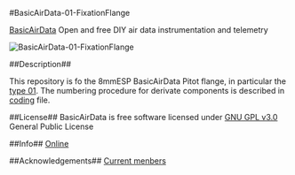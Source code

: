 #BasicAirData-01-FixationFlange

[BasicAirData](http://www.basicairdata.eu) Open and free DIY air data instrumentation and telemetry 

![BasicAirData-01-FixationFlange](https://cloud.githubusercontent.com/assets/7497614/7470299/039d62ca-f31c-11e4-9a18-aff184dcd54b.png)

##Description##

This repository is fo the 8mmESP BasicAirData Pitot flange, in particular the [type 01](http://www.basicairdata.eu/flanged-pitot.html).
The numbering procedure for derivate components is described in [coding](https://github.com/BasicAirData/01-FixationFlange/blob/master/CODING) file.

##License##
BasicAirData is free software licensed under [GNU GPL v3.0](http://www.gnu.org/licenses/gpl-3.0.txt) General Public License

##Info##
[Online](http://www.basicairdata.eu/social.html)

##Acknowledgements##
[Current menbers](http://www.basicairdata.eu/about.html)